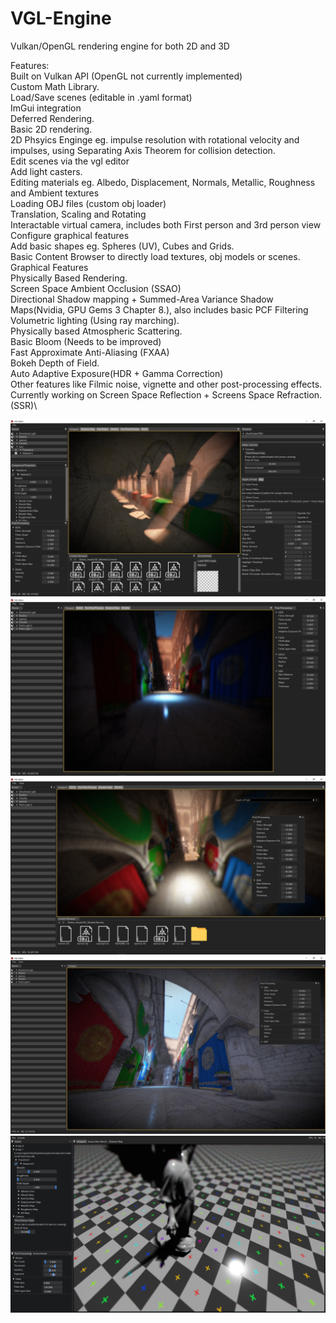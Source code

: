 # VGL-Engine
Vulkan/OpenGL rendering engine for both 2D and 3D

Features:\
  Built on Vulkan API (OpenGL not currently implemented)\
  Custom Math Library.\
  Load/Save scenes (editable in .yaml format)\
  ImGui integration\
  Deferred Rendering.\
  Basic 2D rendering.\
  2D Phsyics Enginge eg. impulse resolution with rotational velocity and impulses, using Separating Axis Theorem for collision detection.\
  Edit scenes via the vgl editor\
    Add light casters.\
    Editing materials eg. Albedo, Displacement, Normals, Metallic, Roughness and Ambient textures\
    Loading OBJ files (custom obj loader)\
    Translation, Scaling and Rotating\
    Interactable virtual camera, includes both First person and 3rd person view\
    Configure graphical features\
    Add basic shapes eg. Spheres (UV), Cubes and Grids.\
    Basic Content Browser to directly load textures, obj models or scenes.\
  Graphical Features\
    Physically Based Rendering.\
    Screen Space Ambient Occlusion (SSAO)\
    Directional Shadow mapping + Summed-Area Variance Shadow Maps(Nvidia, GPU Gems 3 Chapter 8.), also includes basic PCF Filtering\
    Volumetric lighting (Using ray marching).\
    Physically based Atmospheric Scattering.\
    Basic Bloom (Needs to be improved)\
    Fast Approximate Anti-Aliasing (FXAA)\
    Bokeh Depth of Field.\
    Auto Adaptive Exposure(HDR + Gamma Correction)\
    Other features like Filmic noise, vignette and other post-processing effects.\
    Currently working on Screen Space Reflection + Screens Space Refraction. (SSR)\
  

![Alt text](https://github.com/PeterVondra/VGL/blob/main/images/Screenshot%20(174).png?raw=true)
![Alt text](https://github.com/PeterVondra/VGL/blob/main/images/Screenshot%20(179).png?raw=true)
![Alt text](https://github.com/PeterVondra/VGL/blob/main/images/Screenshot%20(183).png?raw=true)
![Alt text](https://github.com/PeterVondra/VGL/blob/main/images/Screenshot%20(185).png?raw=true)
![Alt text](https://github.com/PeterVondra/VGL/blob/main/images/Screenshot%20(84).png?raw=true)
